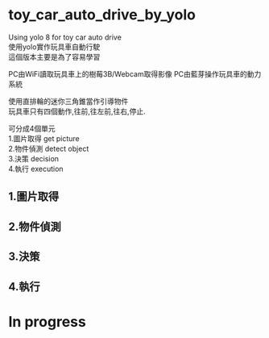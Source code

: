 # toy_car_auto_drive_by_yolo
Using yolo 8  for toy car auto drive  
使用yolo實作玩具車自動行駛  
這個版本主要是為了容易學習  

PC由WiFi讀取玩具車上的樹莓3B/Webcam取得影像
PC由藍芽操作玩具車的動力系統  

使用直排輪的迷你三角錐當作引導物件  
玩具車只有四個動作,往前,往左前,往右,停止.  

可分成4個單元  
1.圖片取得 get picture  
2.物件偵測 detect object  
3.決策 decision  
4.執行  execution  

## 1.圖片取得

## 2.物件偵測


## 3.決策

## 4.執行

# In progress
